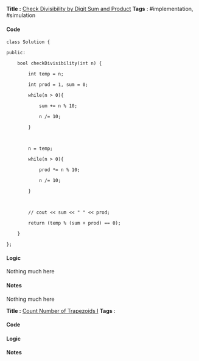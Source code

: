 **Title :** [Check Divisibility by Digit Sum and Product](https://leetcode.com/problems/check-divisibility-by-digit-sum-and-product/)
**Tags** : #implementation, #simulation

#### Code
```
class Solution {

public:

    bool checkDivisibility(int n) {

        int temp = n;

        int prod = 1, sum = 0;

        while(n > 0){

            sum += n % 10;

            n /= 10;

        }

  

        n = temp;

        while(n > 0){

            prod *= n % 10;

            n /= 10;

        }

  

        // cout << sum << " " << prod;

        return (temp % (sum + prod) == 0);

    }

};
```
#### Logic
Nothing much here
#### Notes
Nothing much here


**Title :** [Count Number of Trapezoids I](https://leetcode.com/problems/count-number-of-trapezoids-i/) 
**Tags** : 

#### Code
#### Logic
#### Notes








